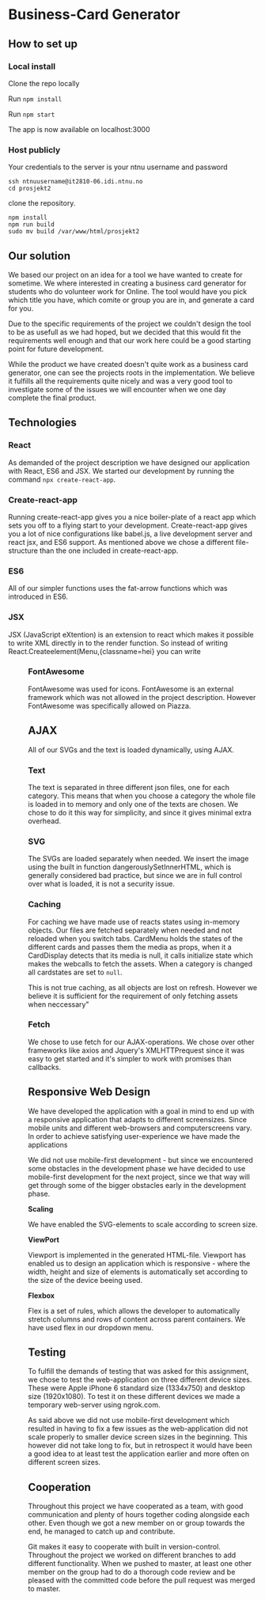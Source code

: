 # Business-Card Generator 

## How to set up 


### Local install
Clone the repo locally

Run `npm install`

Run `npm start`

The app is now available on localhost:3000

### Host publicly
Your credentials to the server is your ntnu username and password

`ssh ntnuusername@it2810-06.idi.ntnu.no`  
`cd prosjekt2`  

clone the repository.

`npm install`  
`npm run build`  
`sudo mv build /var/www/html/prosjekt2`  


## Our solution

We based our project on an idea for a tool we have wanted to create for sometime. We where interested in creating a business card generator for students who do volunteer work for Online. The tool would have you pick which title you have, which comite or group you are in, and generate a card for you. 

Due to the specific requirements of the project we couldn't design the tool to be as usefull as we had hoped, but we decided that this would fit the requirements well enough and that our work here could be a good starting point for future development. 

While the product we have created doesn't quite work as a business card generator, one can see the projects roots in the implementation. We believe it fulfills all the requirements quite nicely and was a very good tool to investigate some of the issues we will encounter when we one day complete the final product. 

## Technologies

### React
As demanded of the project description we have designed our application with React, ES6 and JSX. We started our development by running the command `npx create-react-app`. 

### Create-react-app
Running create-react-app gives you a nice boiler-plate of a react app which sets you off to a flying start to your development. Create-react-app gives you a lot of nice configurations like babel.js, a live development server and react jsx, and ES6 support. As mentioned above we chose a different file-structure than the one included in create-react-app. 

### ES6
All of our simpler functions uses the fat-arrow functions which was introduced in ES6.

### JSX 
JSX (JavaScript eXtention) is an extension to react which makes it possible to write XML directly in to the render function. So instead of writing React.Createelement(Menu,{classname=hei} you can write <Menu className="hei"/>

### FontAwesome
FontAwesome was used for icons. FontAwesome is an external framework which was not allowed in the project description. However FontAwesome was specifically allowed on Piazza. 

## AJAX
All of our SVGs and the text is loaded dynamically, using AJAX. 

### Text
The text is separated in three different json files, one for each category. This means that when you choose a category the whole file is loaded in to memory and only one of the texts are chosen. We chose to do it this way for simplicity, and since it gives minimal extra overhead.  

### SVG
The SVGs are loaded separately when needed. We insert the image using the built in function dangerouslySetInnerHTML, which is generally considered bad practice, but since we are in full control over what is loaded, it is not a security issue. 

### Caching
For caching we have made use of reacts states using in-memory objects. Our files are fetched separately when needed and not reloaded when you switch tabs. CardMenu holds the states of the different cards and passes them the media as props, when it a CardDisplay detects that its media is null, it calls initialize state which makes the webcalls to fetch the assets. When a category is changed all cardstates are set to `null`. 

This is not true caching, as all objects are lost on refresh. However we believe it is sufficient for the requirement of only fetching assets when neccessary"

### Fetch
We chose to use fetch for our AJAX-operations. We chose over other frameworks like axios and Jquery's XMLHTTPrequest  since it was easy to get started and it's simpler to work with promises than callbacks.  

## Responsive Web Design

We have developed the application with a goal in mind to end up with a responsive application that adapts to different screensizes. Since mobile units and different web-browsers and computerscreens vary. In order to achieve satisfying user-experience we have made the applications 

We did not use mobile-first development - but since we encountered some obstacles in the development phase we have decided to use mobile-first development for the next project, since we that way will get through some of the bigger obstacles early in the development phase. 

**Scaling**

We have enabled the SVG-elements to scale according to screen size. 

**ViewPort**

Viewport is implemented in the generated HTML-file. Viewport has enabled us to design an application which is responsive - where the width, height and size of elements is automatically set according to the size of the device beeing used. 

**Flexbox**

Flex is a set of rules, which allows the developer to automatically stretch columns and rows of content across parent containers. We have used flex in our  dropdown menu. 

## Testing

To fulfill the demands of testing that was asked for this assignment, we chose to test the web-application on three different device sizes. These were Apple iPhone 6 standard size (1334x750) and desktop size (1920x1080).
To test it on these different devices we made a temporary web-server using ngrok.com.

As said above we did not use mobile-first development which resulted in having to fix a few issues as the web-application did not scale properly to smaller device screen sizes in the beginning. This however did not take long to fix, but in retrospect it would have been a good idea to at least test the application earlier and more often on different screen sizes.


## Cooperation

Throughout this project we have cooperated as a team, with good communication and plenty of hours together coding alongside each other. Even though we got a new member on or group towards the end, he managed to catch up and contribute. 

Git makes it easy to cooperate with built in version-control. Throughout the project we worked on different branches to add different functionality. When we pushed to master, at least one other member on the group had to do a thorough code review and be pleased with the committed code before the pull request was merged to master.
